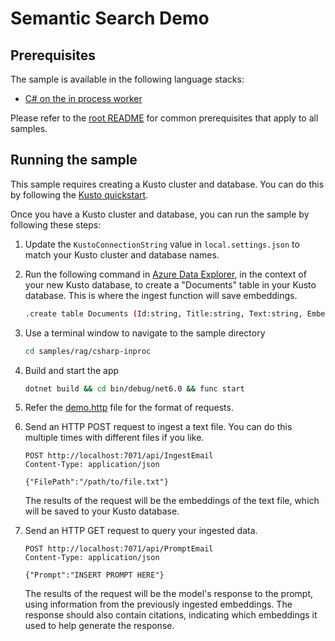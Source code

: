 # Semantic Search Demo

## Prerequisites

The sample is available in the following language stacks:

* [C# on the in process worker](csharp-inproc/)

Please refer to the [root README](../../README.md#requirements) for common prerequisites that apply to all samples.

## Running the sample

This sample requires creating a Kusto cluster and database. You can do this by following the [Kusto quickstart](https://docs.microsoft.com/azure/data-explorer/create-cluster-database-portal).

Once you have a Kusto cluster and database, you can run the sample by following these steps:

1. Update the `KustoConnectionString` value in `local.settings.json` to match your Kusto cluster and database names.
1. Run the following command in [Azure Data Explorer](https://dataexplorer.azure.com/), in the context of your new Kusto database, to create a "Documents" table in your Kusto database. This is where the ingest function will save embeddings.

    ```sh
    .create table Documents (Id:string, Title:string, Text:string, Embeddings:dynamic, Timestamp:datetime)
    ```

1. Use a terminal window to navigate to the sample directory

    ```sh
    cd samples/rag/csharp-inproc
    ```

1. Build and start the app

    ```sh
    dotnet build && cd bin/debug/net6.0 && func start
    ```

1. Refer the [demo.http](demo.http) file for the format of requests.
1. Send an HTTP POST request to ingest a text file. You can do this multiple times with different files if you like.

    ```http
    POST http://localhost:7071/api/IngestEmail
    Content-Type: application/json

    {"FilePath":"/path/to/file.txt"}
    ```

    The results of the request will be the embeddings of the text file, which will be saved to your Kusto database.

1. Send an HTTP GET request to query your ingested data.

    ```http
    POST http://localhost:7071/api/PromptEmail
    Content-Type: application/json

    {"Prompt":"INSERT PROMPT HERE"}
    ```

    The results of the request will be the model's response to the prompt, using information from the previously ingested embeddings.
    The response should also contain citations, indicating which embeddings it used to help generate the response.
